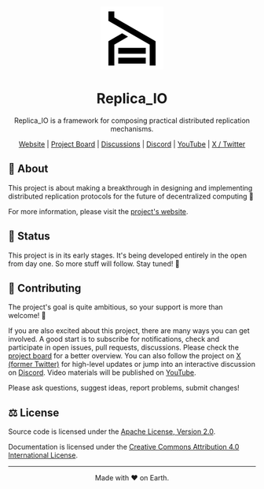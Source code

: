 <div align="center">
    <img src="doc/img/logo.png" alt="Logo" />
    <h1>Replica_IO</h1>
    <p>
        Replica_IO is a framework for composing practical 
        distributed replication mechanisms.
    </p>
    <p>
        <a href="https://replica-io.dev/" target="_blank">Website</a> |
        <a href="https://github.com/orgs/replica-io/projects/1">Project Board</a> |
        <a href="https://github.com/orgs/replica-io/discussions">Discussions</a> |
        <a href="https://discord.gg/CzPfN75URD">Discord</a> |
        <a href="https://www.youtube.com/@Replica_IO">YouTube</a> |
        <a href="https://x.com/Replica_IO">X / Twitter</a>
    </p>
</div>

## 👀 About

This project is about making a breakthrough in designing and
implementing distributed replication protocols for the future of
decentralized computing 🚀

For more information, please visit the [project's
website](https://replica-io.dev/).

## 🌱 Status

This project is in its early stages. It's being developed entirely in
the open from day one. So more stuff will follow. Stay tuned! 📡

## 🙏 Contributing

The project's goal is quite ambitious, so your support is more than
welcome! 🤗

If you are also excited about this project, there are many ways you
can get involved. A good start is to subscribe for notifications,
check and participate in open issues, pull requests, discussions.
Please check the [project board][project-board] for a better overview.
You can also follow the project on [X (former Twitter)][x-replica-io]
for high-level updates or jump into an interactive discussion on
[Discord][discord-replica-io]. Video materials will be published on
[YouTube][youtube-replica-io].

Please ask questions, suggest ideas, report problems, submit changes!

[project-board]: https://github.com/orgs/replica-io/projects/1
[x-replica-io]: https://x.com/Replica_IO
[discord-replica-io]: https://discord.gg/CzPfN75URD
[youtube-replica-io]: https://www.youtube.com/@Replica_IO

## ⚖️ License

Source code is licensed under the [Apache License, Version
2.0](LICENSE).

Documentation is licensed under the [Creative Commons Attribution 4.0
International License][cc-40].

[cc-40]: http://creativecommons.org/licenses/by/4.0/

---

<div align="center">
    Made with ❤️ on Earth.
</div>

